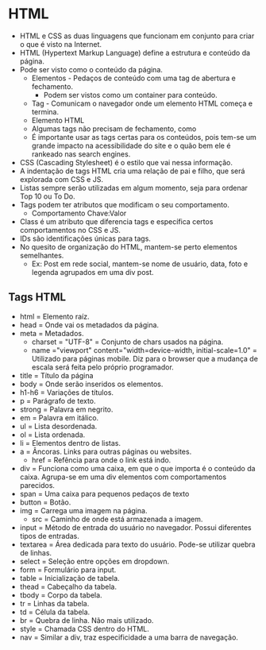 # HTML

- HTML e CSS as duas linguagens que funcionam em conjunto para criar o que é visto na Internet.
- HTML (Hypertext Markup Language) define a estrutura e conteúdo da página.
- Pode ser visto como o conteúdo da página.
  - Elementos - Pedaços de conteúdo com uma tag de abertura e fechamento.
    - Podem ser vistos como um container para conteúdo.
  - Tag - Comunicam o navegador onde um elemento HTML começa e termina.
  - <div>Elemento HTML</div>
  - Algumas tags não precisam de fechamento, como <img>
  - É importante usar as tags certas para os conteúdos, pois tem-se um grande impacto na acessibilidade do site e o quão bem ele é rankeado nas search engines.
- CSS (Cascading Stylesheet) é o estilo que vai nessa informação.
- A indentação de tags HTML cria uma relação de pai e filho, que será explorada com CSS e JS.
- Listas sempre serão utilizadas em algum momento, seja para ordenar Top 10 ou To Do.
- Tags podem ter atributos que modificam o seu comportamento.
  - Comportamento Chave:Valor
- Class é um atributo que diferencia tags e específica certos comportamentos no CSS e JS.
- IDs são identificações únicas para tags.
- No quesito de organização do HTML, mantem-se perto elementos semelhantes.
  - Ex: Post em rede social, mantem-se nome de usuário, data, foto e legenda agrupados em uma div post.

## Tags HTML

- html = Elemento raíz.
- head = Onde vai os metadados da página.
- meta = Metadados.
  - charset = "UTF-8" = Conjunto de chars usados na página.
  - name ="viewport" content="width=device-width, initial-scale=1.0" = Utilizado para páginas mobile. Diz para o browser que a mudança de escala será feita pelo próprio programador.
- title = Título da página
- body = Onde serão inseridos os elementos.
- h1-h6 = Variações de títulos.
- p = Parágrafo de texto.
- strong = Palavra em negrito.
- em = Palavra em itálico.
- ul = Lista desordenada.
- ol = Lista ordenada.
- li = Elementos dentro de listas.
- a = Âncoras. Links para outras páginas ou websites.
  - href = Refência para onde o link está indo.
- div = Funciona como uma caixa, em que o que importa é o conteúdo da caixa. Agrupa-se em uma div elementos com comportamentos parecidos.
- span = Uma caixa para pequenos pedaços de texto
- button = Botão.
- img = Carrega uma imagem na página.
  - src = Caminho de onde está armazenada a imagem.
- input = Método de entrada do usuário no navegador. Possui diferentes tipos de entradas.
- textarea = Área dedicada para texto do usuário. Pode-se utilizar quebra de linhas.
- select = Seleção entre opções em dropdown.
- form = Formulário para input.
- table = Inicialização de tabela.
- thead = Cabeçalho da tabela.
- tbody = Corpo da tabela.
- tr = Linhas da tabela.
- td = Célula da tabela.
- br = Quebra de linha. Não mais utilizado.
- style = Chamada CSS dentro do HTML.
- nav = Similar a div, traz especificidade a uma barra de navegação.
